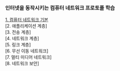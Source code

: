 ### 인터넷을 동작시키는 컴퓨터 네트워크 프로토폴 학습

[1. 컴퓨터 네트워크 기본](https://github.com/junsu9637/Network/blob/main/Network/Index/Basic%20of%20Computer%20Networking.md)          
[2. 애플리케이션 계층]          
[3. 전송 계층]          
[4. 네트워크 계층]           
[5. 링크 계층]              
[6. 무선 이동 네트워크]         
[7. 멀티 미디어 네트워크]             
[8. 네트워크 보안]           
